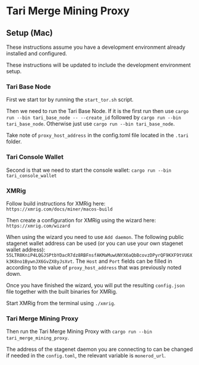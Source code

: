 # Tari Merge Mining Proxy

## Setup (Mac)

These instructions assume you have a development environment already installed and configured.

These instructions will be updated to include the development environment setup.

### Tari Base Node
First we start tor by running the `start_tor.sh` script.

Then we need to run the Tari Base Node. If it is the first run then use `cargo run --bin tari_base_node -- --create_id` followed by 
`cargo run --bin tari_base_node`. Otherwise just use `cargo run --bin tari_base_node`.

Take note of `proxy_host_address` in the config.toml file located in the `.tari` folder.

### Tari Console Wallet
Second is that we need to start the console wallet:
`cargo run --bin tari_console_wallet`

### XMRig
Follow build instructions for XMRig here:
`https://xmrig.com/docs/miner/macos-build`

Then create a configuration for XMRig using the wizard here:
`https://xmrig.com/wizard`

When using the wizard you need to use `Add daemon`. The following public stagenet wallet address can be used (or you can use your own stagenet wallet address):
`55LTR8KniP4LQGJSPtbYDacR7dz8RBFnsfAKMaMuwUNYX6aQbBcovzDPyrQF9KXF9tVU6Xk3K8no1BywnJX6GvZX8yJsXvt`. The `Host` and `Port` fields can be filled in according to the 
value of `proxy_host_address` that was previously noted down.

Once you have finished the wizard, you will put the resulting `config.json` file together with the built binaries for XMRig.

Start XMRig from the terminal using `./xmrig`.

### Tari Merge Mining Proxy
Then run the Tari Merge Mining Proxy with `cargo run --bin tari_merge_mining_proxy`.

The address of the stagenet daemon you are connecting to can be changed if needed in the `config.toml`, the relevant variable is `monerod_url`.


